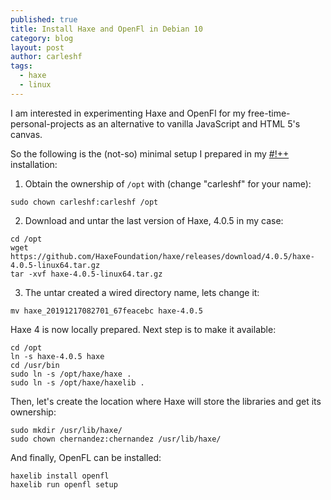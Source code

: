 ```yaml
---
published: true
title: Install Haxe and OpenFl in Debian 10 
category: blog
layout: post
author: carleshf
tags:
  - haxe
  - linux
---
```


I am interested in experimenting Haxe and OpenFl for my free-time-personal-projects as an alternative to vanilla JavaScript and HTML 5's canvas.

So the following is the (not-so) minimal setup I prepared in my [#!++](https://crunchbangplusplus.org/) installation:

  1. Obtain the ownership of `/opt` with (change "carleshf" for your name):
 ```
sudo chown carleshf:carleshf /opt
```
  2. Download and untar the last version of Haxe, 4.0.5 in my case:
```
cd /opt
wget https://github.com/HaxeFoundation/haxe/releases/download/4.0.5/haxe-4.0.5-linux64.tar.gz
tar -xvf haxe-4.0.5-linux64.tar.gz
```
  3. The untar created a wired directory name, lets change it:
```
mv haxe_20191217082701_67feacebc haxe-4.0.5
```
 
Haxe 4 is now locally prepared. Next step is to make it available:

```
cd /opt
ln -s haxe-4.0.5 haxe
cd /usr/bin
sudo ln -s /opt/haxe/haxe .
sudo ln -s /opt/haxe/haxelib .
```

Then, let's create the location where Haxe will store the libraries and get its ownership:

```
sudo mkdir /usr/lib/haxe/
sudo chown chernandez:chernandez /usr/lib/haxe/
```

And finally, OpenFL can be installed:

```
haxelib install openfl
haxelib run openfl setup
```




